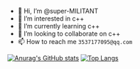 - 👋 Hi, I’m @super-MILITANT
- 👀 I’m interested in c++
- 🌱 I’m currently learning c++
- 💞️ I’m looking to collaborate on c++
- 📫 How to reach me `3537177095@qq.com`

<!---
super-yjt/super-yjt is a ✨ special ✨ repository because its `README.md` (this file) appears on your GitHub profile.
You can click the Preview link to take a look at your changes.
--->
[![Anurag's GitHub stats](https://github-readme-stats.vercel.app/api?username=super-yjt)](https://github.com/anuraghazra/github-readme-stats)
[![Top Langs](https://github-readme-stats.vercel.app/api/top-langs/?username=super-yjt)](https://github.com/anuraghazra/github-readme-stats)

